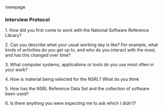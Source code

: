 \newpage

### Interview Protocol

1\. How did you first come to work with the National Software Reference
Library?

2\. Can you describe what your usual working day is like? For example,
what kinds of activities do you get up to, and who do you interact with
the most, and has this changed over time?

3\. What computer systems, applications or tools do you use most often in
your work?

4\. How is material being selected for the NSRL? What do you think

5\. How has the NSRL Reference Data Set and the collection of software
been used?

6\. Is there anything you were expecting me to ask which I didn't?
